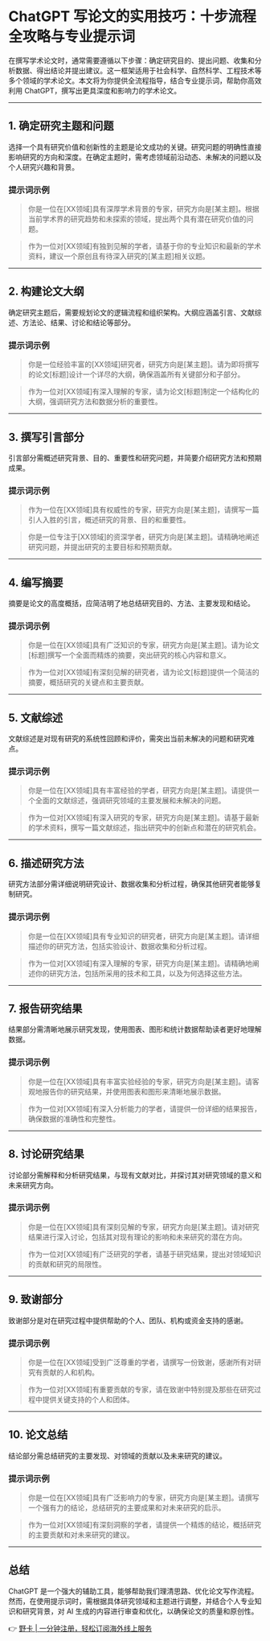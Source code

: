 # ChatGPT 写论文的实用技巧：十步流程全攻略与专业提示词

在撰写学术论文时，通常需要遵循以下步骤：确定研究目的、提出问题、收集和分析数据、得出结论并提出建议。这一框架适用于社会科学、自然科学、工程技术等多个领域的学术论文。本文将为你提供全流程指导，结合专业提示词，帮助你高效利用 ChatGPT，撰写出更具深度和影响力的学术论文。

---

## 1. 确定研究主题和问题

选择一个具有研究价值和创新性的主题是论文成功的关键。研究问题的明确性直接影响研究的方向和深度。在确定主题时，需考虑领域前沿动态、未解决的问题以及个人研究兴趣和背景。

### 提示词示例
> 你是一位在[XX领域]具有深厚学术背景的专家，研究方向是[某主题]。根据当前学术界的研究趋势和未探索的领域，提出两个具有潜在研究价值的问题。

> 作为一位对[XX领域]有独到见解的学者，请基于你的专业知识和最新的学术资料，建议一个原创且有待深入研究的[某主题]相关议题。

---

## 2. 构建论文大纲

确定研究主题后，需要规划论文的逻辑流程和组织架构。大纲应涵盖引言、文献综述、方法论、结果、讨论和结论等部分。

### 提示词示例
> 你是一位经验丰富的[XX领域]研究者，研究方向是[某主题]。请为即将撰写的论文[标题]设计一个详尽的大纲，确保涵盖所有关键部分和子部分。

> 作为一位对[XX领域]有深入理解的专家，请为论文[标题]制定一个结构化的大纲，强调研究方法和数据分析的重要性。

---

## 3. 撰写引言部分

引言部分需概述研究背景、目的、重要性和研究问题，并简要介绍研究方法和预期成果。

### 提示词示例
> 作为一位在[XX领域]具有权威性的专家，研究方向是[某主题]，请撰写一篇引人入胜的引言，概述研究的背景、目的和重要性。

> 你是一位专注于[XX领域]的资深学者，研究方向是[某主题]。请精确地阐述研究问题，并提出研究的主要目标和预期贡献。

---

## 4. 编写摘要

摘要是论文的高度概括，应简洁明了地总结研究目的、方法、主要发现和结论。

### 提示词示例
> 你是一位在[XX领域]具有广泛知识的专家，研究方向是[某主题]。请为论文[标题]撰写一个全面而精炼的摘要，突出研究的核心内容和意义。

> 作为一位对[XX领域]有深刻见解的研究者，请为论文[标题]提供一个简洁的摘要，概括研究的关键点和主要贡献。

---

## 5. 文献综述

文献综述是对现有研究的系统性回顾和评价，需突出当前未解决的问题和研究难点。

### 提示词示例
> 你是一位在[XX领域]具有丰富经验的学者，研究方向是[某主题]。请提供一个全面的文献综述，强调研究领域的主要发展和未解决的问题。

> 作为一位对[XX领域]有深入研究的专家，研究方向是[某主题]。请基于最新的学术资料，撰写一篇文献综述，指出研究中的创新点和潜在的研究机会。

---

## 6. 描述研究方法

研究方法部分需详细说明研究设计、数据收集和分析过程，确保其他研究者能够复制研究。

### 提示词示例
> 你是一位在[XX领域]具有专业知识的研究者，研究方向是[某主题]。请详细描述你的研究方法，包括实验设计、数据收集和分析过程。

> 作为一位对[XX领域]有深入理解的专家，研究方向是[某主题]。请精确地阐述你的研究方法，包括所采用的技术和工具，以及为何选择这些方法。

---

## 7. 报告研究结果

结果部分需清晰地展示研究发现，使用图表、图形和统计数据帮助读者更好地理解数据。

### 提示词示例
> 你是一位在[XX领域]具有丰富实验经验的专家，研究方向是[某主题]。请客观地报告你的研究结果，并使用图表和图形来清晰地展示数据。

> 作为一位对[XX领域]有深入分析能力的学者，请提供一份详细的结果报告，确保数据的准确性和完整性。

---

## 8. 讨论研究结果

讨论部分需解释和分析研究结果，与现有文献对比，并探讨其对研究领域的意义和未来研究方向。

### 提示词示例
> 你是一位在[XX领域]具有深刻见解的专家，研究方向是[某主题]。请对研究结果进行深入讨论，包括其对现有理论的影响和未来研究的潜在方向。

> 作为一位对[XX领域]有广泛研究的学者，请基于研究结果，提出对领域知识的贡献和研究的局限性。

---

## 9. 致谢部分

致谢部分是对在研究过程中提供帮助的个人、团队、机构或资金支持的感谢。

### 提示词示例
> 你是一位在[XX领域]受到广泛尊重的学者，请撰写一份致谢，感谢所有对研究有贡献的人和机构。

> 作为一位对[XX领域]有重要贡献的专家，请在致谢中特别提及那些在研究过程中提供关键支持的个人和团体。

---

## 10. 论文总结

结论部分需总结研究的主要发现、对领域的贡献以及未来研究的建议。

### 提示词示例
> 你是一位在[XX领域]具有广泛影响力的专家，研究方向是[某主题]。请撰写一个强有力的结论，总结研究的主要成果和对未来研究的启示。

> 作为一位对[XX领域]有深刻洞察的学者，请提供一个精炼的结论，概括研究的主要贡献和对未来研究的建议。

---

## 总结

ChatGPT 是一个强大的辅助工具，能够帮助我们理清思路、优化论文写作流程。然而，在使用提示词时，需根据具体研究领域和主题进行调整，并结合个人专业知识和研究背景，对 AI 生成的内容进行审查和优化，以确保论文的质量和原创性。

👉 [野卡 | 一分钟注册，轻松订阅海外线上服务](https://bbtdd.com/yeka)